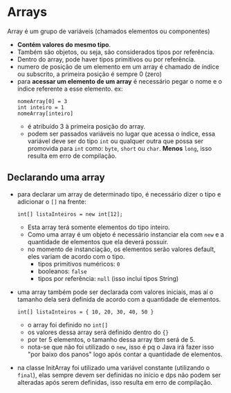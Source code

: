 # Arrays
Array é um grupo de variáveis (chamados elementos ou componentes) 
- **Contém valores do mesmo tipo**. 
- Também são objetos, ou seja, são considerados tipos por referência.
- Dentro do array, pode haver tipos primitivos ou por referência.
- numero de posição de um elemento em um array é chamado de índice ou subscrito, a primeira posição é sempre 0 (zero)
- para **acessar um elemento de um array** é necessário pegar o nome e o índice referente a esse elemento. ex:
    ```
    nomeArray[0] = 3
    int inteiro = 1
    nomeArray[inteiro]
    ```
    - é atribuído 3 à primeira posição do array.
    - podem ser passados variáveis no lugar que acessa o índice, essa variável deve ser do tipo `int` ou qualquer outra 
      que possa ser promovida para `int` como: `byte`, `short` ou `char`. **Menos** `long`, isso resulta em erro de compilação.

## Declarando uma array
- para declarar um array de determinado tipo, é necessário dizer o tipo e adicionar o `[]` na frente:
    ```
    int[] listaInteiros = new int[12];  
    ```
    - Esta array terá somente elementos do tipo inteiro.
    - Como uma array é um objeto é necessário instanciar ela com `new` e a quantidade de elementos que ela deverá possuir.
    - no momento de instanciação, os elementos serão valores default, eles variam de acordo com o tipo.
        - tipos primitivos numéricos: `0`
        - booleanos: `false`
        - tipos por referência: `null` (isso inclui tipos String)
    
- uma array também pode ser declarada com valores iniciais, mas aí o tamanho dela será definida de acordo com a quantidade de elementos.
    ```
    int[] listaInteiros = { 10, 20, 30, 40, 50 }
    ```
    - o array foi definido no `int[]`
    - os valores dessa array será definido dentro do `{}`
    - por ter 5 elementos, o tamanho dessa array tbm será de 5.
    - nota-se que não foi utilizado o `new`, isso é pq o Java irá fazer isso "por baixo dos panos" logo após contar a quantidade de elementos.
    

- na classe InitArray foi utilizado uma variável constante (utilizando o `final`), elas sempre devem ser definidas no início 
  e dps não podem ser alteradas após serem definidas, isso resulta em erro de compilação.
    
